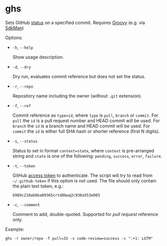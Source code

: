 # ghs

Sets GitHub [status](https://developer.github.com/v3/repos/statuses/) on a specified commit. Requires [Groovy](http://www.groovy-lang.org/) (e.g. via [SdkMan](http://sdkman.io/))

Options:

* `-h`, `--help`
        
    Show usage description.

* `-d`, `--dry`
        
    Dry run, evaluates commit reference but does not set the status.

* `-r`, `--repo`

    Repository name including the owner (without `.git` extension).

* `-f`, `--ref`

    Commit reference as `type=id`, where `type` is `pull`, `branch` or `commit`. For `pull` the `id` is a pull request number and HEAD commit will be used. For `branch` the `id` is a branch name and HEAD commit will be used. For `commit` the `id` is either full SHA hash or shorter reference (first N digits).

* `-s`, `--status`

    Status to set in format `context=state`, where `context` is pre-arranged string and `state` is one of the following: `pending`, `success`, `error`, `failure`.


* `-t`, `--token`

    GitHub [access token](https://github.com/settings/tokens) to authenticate. The script will try to read from `~/.github-token` if this option is not used. The file should only contain the plain text token, e.g.:
    ```
    b989c210ab6ba09365crtd8bwq2c938a553e003
    ```

* `-c`, `--comment`
    
    Comment to add, double-quoted. Supported for _pull request_ reference only.

Example:
```
ghs -r owner/repo -f pull=33 -s code-review=success -c ":+1: LGTM"
```


